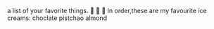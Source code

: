 a list of your favorite things.
🥇
🥈
🥉
In order,these are my favourite ice creams:
choclate
pistchao
almond
